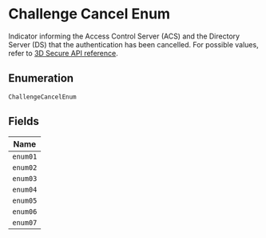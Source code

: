 
# Challenge Cancel Enum

Indicator informing the Access Control Server (ACS) and the Directory Server (DS) that the authentication has been cancelled. For possible values, refer to [3D Secure API reference](https://docs.adyen.com/online-payments/3d-secure/api-reference#mpidata).

## Enumeration

`ChallengeCancelEnum`

## Fields

| Name |
|  --- |
| `enum01` |
| `enum02` |
| `enum03` |
| `enum04` |
| `enum05` |
| `enum06` |
| `enum07` |

